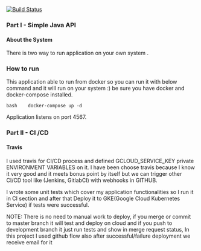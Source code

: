[![Build Status](https://travis-ci.org/rohammosalli/simple-java-api.svg?branch=master)](https://travis-ci.org/rohammosalli/simple-java-api)


### Part I - Simple Java API
#### About the System 

There is two way to run application on your own system .

### How to run

This application able to run from docker so you can run it with below command and it will run on your system :) be sure you have docker and  docker-compose installed.

```bash    docker-compose up -d ```

Application listens on port 4567.


### Part II - CI /CD
#### Travis

I used travis for CI/CD process and defined  GCLOUD_SERVICE_KEY private ENVIRONMENT VARIABLES on it. I have been choose travis because I know it very good and it meets bonus point by itself but we can trigger other CI/CD tool like (Jenkins, GitlabCI) with webhooks in GITHUB.

I wrote some unit tests which cover my application functionalities so I run it in CI section and after that Deploy it to GKE(Google Cloud Kubernetes Service) if tests were successful.

NOTE: There is no need to manual work to deploy, if you merge or commit to master branch it will test and deploy on cloud and if you push to development branch it just run tests and show in merge request status, In this project I used github flow also after successful/failure deployment we receive email for it


